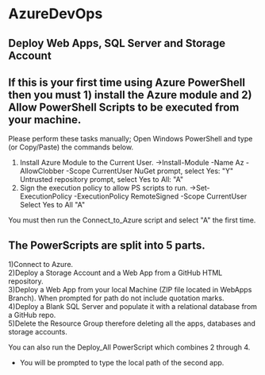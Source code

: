 # AzureDevOps
Deploy Web Apps, SQL Server and Storage Account
-------------------------------------------------------------------------------------------------------------------------

## If this is your first time using Azure PowerShell then you must 1) install the Azure module and 2) Allow PowerShell Scripts to be executed from your machine.

Please perform these tasks manually; Open Windows PowerShell and type (or Copy/Paste) the commands below.
1) Install Azure Module to the Current User.
->Install-Module -Name Az -AllowClobber -Scope CurrentUser
NuGet prompt, select Yes: "Y"
Untrusted repository prompt, select Yes to All: "A"
2) Sign the execution policy to allow PS scripts to run.
->Set-ExecutionPolicy -ExecutionPolicy RemoteSigned -Scope CurrentUser
Select Yes to All "A"

You must then run the Connect_to_Azure script and select "A" the first time.

## The PowerScripts are split into 5 parts.
1)Connect to Azure.           
2)Deploy a Storage Account and a Web App from a GitHub HTML repository.     
3)Deploy a Web App from your local Machine (ZIP file located in WebApps Branch). When prompted for path do not include quotation marks.     
4)Deploy a Blank SQL Server and populate it with a relational database from a GitHub repo.        
5)Delete the Resource Group therefore deleting all the apps, databases and storage accounts.      

You can also run the Deploy_All PowerScript which combines 2 through 4.
  - You will be prompted to type the local path of the second app.
  
